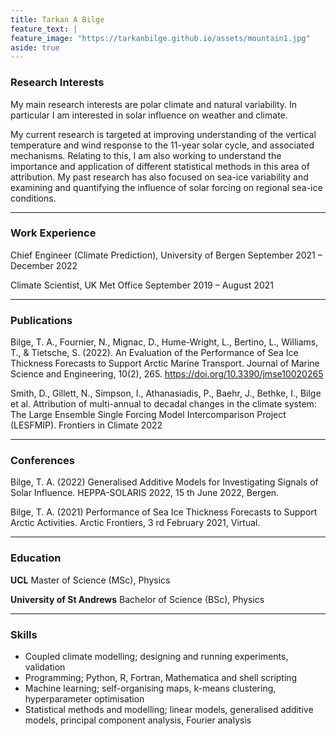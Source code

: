 ```yaml
---
title: Tarkan A Bilge
feature_text: |
feature_image: "https://tarkanbilge.github.io/assets/mountain1.jpg"
aside: true
---
```


### Research Interests

My main research interests are polar climate and natural variability. In particular I am interested in solar influence on weather and climate.

My current research is targeted at improving understanding of the vertical temperature and wind response to the 11-year solar cycle, and associated mechanisms. Relating to this, I am also working to understand the importance and application of different statistical methods in this area of attribution. My past research has also focused on sea-ice variability and examining and quantifying the influence of solar forcing on regional sea-ice conditions. 

---

### Work Experience

Chief Engineer (Climate Prediction), University of Bergen 
September 2021 – December 2022 

Climate Scientist, UK Met Office
September 2019 – August 2021

---

### Publications  

Bilge, T. A., Fournier, N., Mignac, D., Hume-Wright, L., Bertino, L., Williams, T., & Tietsche, S. (2022). An Evaluation of the Performance of Sea Ice Thickness Forecasts to Support Arctic Marine Transport. Journal of Marine Science and Engineering, 10(2), 265. https://doi.org/10.3390/jmse10020265

Smith, D., Gillett, N., Simpson, I., Athanasiadis, P., Baehr, J., Bethke, I., Bilge et al. Attribution of multi-annual to decadal changes in the climate system: The Large Ensemble Single Forcing Model Intercomparison Project (LESFMIP). Frontiers in Climate 2022

---

### Conferences

Bilge, T. A. (2022) Generalised Additive Models for Investigating Signals of Solar
Influence. HEPPA-SOLARIS 2022, 15 th June 2022, Bergen.

Bilge, T. A. (2021) Performance of Sea Ice Thickness Forecasts to Support
Arctic Activities. Arctic Frontiers, 3 rd February 2021, Virtual.

---

### Education

**UCL**
Master of Science (MSc), Physics

**University of St Andrews**
Bachelor of Science (BSc), Physics

---

### Skills 

* Coupled climate modelling; designing and running experiments, validation
* Programming; Python, R, Fortran, Mathematica and shell scripting
* Machine learning; self-organising maps, k-means clustering, hyperparameter optimisation
* Statistical methods and modelling; linear models, generalised additive models, principal component analysis, Fourier analysis

